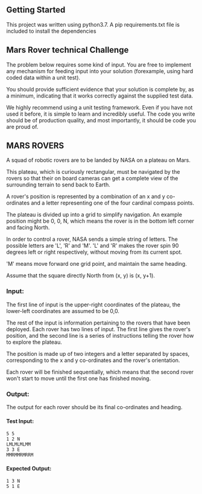 
## Getting Started

This project was written using python3.7. A pip requirements.txt file is
 included to install the dependencies
 
## Mars Rover technical Challenge 



The problem below requires some kind of input. You are free to implement any mechanism for feeding input into your solution (forexample, using
hard coded data within a unit test). 

You should provide sufficient evidence that your solution is complete by, as
 a minimum, indicating that it works correctly against the supplied test data.
 
We highly recommend using a unit testing framework. Even if you have not used it before, it is simple to learn and incredibly useful.
The code you write should be of production quality, and most importantly, it should be code you are proud of.

## MARS ROVERS
A squad of robotic rovers are to be landed by NASA on a plateau on Mars.

This plateau, which is curiously rectangular, must be navigated by the rovers so that their on board cameras can get a complete
view of the surrounding terrain to send back to Earth.

A rover's position is represented by a combination of an x and y co-ordinates and a letter representing one of the four cardinal
compass points.

The plateau is divided up into a grid to simplify navigation. An example position might be 0, 0, N, which means the rover is in the
bottom left corner and facing North.

In order to control a rover, NASA sends a simple string of letters. The possible letters are 'L', 'R' and 'M'. 'L' and 'R' makes the rover
spin 90 degrees left or right respectively, without moving from its current
 spot.
 
'M' means move forward one grid point, and maintain the same heading.

Assume that the square directly North from (x, y) is (x, y+1).

### Input:
The first line of input is the upper-right coordinates of the plateau, the lower-left coordinates are assumed to be 0,0.

The rest of the input is information pertaining to the rovers that have been deployed. Each rover has two lines of input. The first line
gives the rover's position, and the second line is a series of instructions
 telling the rover how to explore the plateau.
 
The position is made up of two integers and a letter separated by spaces, corresponding to the x and y co-ordinates and the rover's
orientation.

Each rover will be finished sequentially, which means that the second rover won't start to move until the first one has finished
moving.

### Output:
The output for each rover should be its final co-ordinates and heading.

#### Test Input:

``` 
5 5
1 2 N
LMLMLMLMM
3 3 E
MMRMMRMRRM

```

#### Expected Output:
```
1 3 N
5 1 E

```


